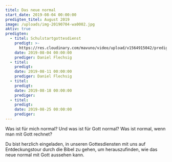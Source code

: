 ```yaml
---
titel: Das neue normal
start_date: 2019-08-04 00:00:00
predigten_titel: August 2019
image: /uploads/img-20190704-wa0002.jpg
aktiv: true
predigten:
  - titel: Schulstartgottesdienst
    predigt: >-
      https://res.cloudinary.com/mavuno/video/upload/v1564915042/predigten/Das%20neue%20normal/20190804_Predigt_Flechsig_Das_neue_normal_01.mp3
    date: 2019-08-04 00:00:00
    prediger: Daniel Flechsig
  - titel:
    predigt:
    date: 2019-08-11 00:00:00
    prediger: Daniel Flechsig
  - titel:
    predigt:
    date: 2019-08-18 00:00:00
    prediger:
  - titel:
    predigt:
    date: 2019-08-25 00:00:00
    prediger:
---
```


Was ist f&uuml;r mich normal? Und was ist f&uuml;r Gott normal? Was ist normal, wenn man mit Gott rechnet?

Du bist herzlich eingeladen, in unseren Gottesdiensten mit uns auf Entdeckungstour durch die Bibel zu gehen, um herauszufinden, wie das neue normal mit Gott aussehen kann.